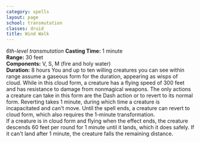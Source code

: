 ```yaml
---
category: spells
layout: page
school: transmutation
classes: druid
title: Wind Walk 
---
```

_6th-level transmutation_ 
**Casting Time:** 1 minute    
**Range:** 30 feet    
**Components:** V, S, M (fire and holy water)    
**Duration:** 8 hours 
You and up to ten willing creatures you can see within range assume a gaseous form for the duration, appearing as wisps of cloud. While in this cloud form, a creature has a flying speed of 300 feet and has resistance to damage from nonmagical weapons. The only actions a creature can take in this form are the Dash action or to revert to its normal form. Reverting takes 1 minute, during which time a creature is incapacitated and can't move. Until the spell ends, a creature can revert to cloud form, which also requires the 1-minute transformation.    
If a creature is in cloud form and flying when the effect ends, the creature descends 60 feet per round for 1 minute until it lands, which it does safely. If it can't land after 1 minute, the creature falls the remaining distance. 